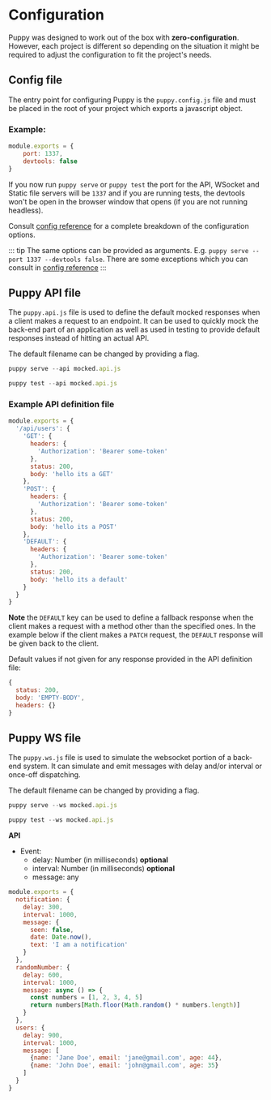 # Configuration

Puppy was designed to work out of the box with **zero-configuration**. However, each project is different so depending on the situation it might be required to adjust the configuration to fit the project's needs.

## Config file

The entry point for configuring Puppy is the `puppy.config.js` file and must be placed in the root of your project which exports a javascript object.

### Example:

```javascript
module.exports = {
    port: 1337,
    devtools: false
}
``` 

If you now run `puppy serve` or `puppy test` the port for the API, WSocket and Static file servers will be `1337` and if you are running tests, the devtools won't be open in the browser window that opens (if you are not running headless).

Consult [config reference](../config/) for a complete breakdown of the configuration options.

::: tip
The same options can be provided as arguments. E.g. `puppy serve --port 1337 --devtools false`. There are some exceptions which you can consult in  [config reference](../config/)
:::

## Puppy API file

The `puppy.api.js` file is used to define the default mocked responses when a client makes a request to an endpoint.
 It can be used to quickly mock the back-end part of an application as well as used in testing to provide 
 default responses instead of hitting an actual API.

The default filename can be changed by providing a flag.

```javascript
puppy serve --api mocked.api.js

puppy test --api mocked.api.js
```

### Example API definition file

```javascript
module.exports = {
  '/api/users': {
    'GET': {
      headers: {
        'Authorization': 'Bearer some-token'
      },
      status: 200,
      body: 'hello its a GET'
    },
    'POST': {
      headers: {
        'Authorization': 'Bearer some-token'
      },
      status: 200,
      body: 'hello its a POST'
    },
    'DEFAULT': {
      headers: {
        'Authorization': 'Bearer some-token'
      },
      status: 200,
      body: 'hello its a default'
    }
  }
}
```

**Note** the `DEFAULT` key can be used to define a fallback response when the client makes a request with a method other than the specified ones. 
In the example below if the client makes a `PATCH` request, the `DEFAULT` response will be given back to the client.

Default values if not given for any response provided in the API definition file:

```javascript
{
  status: 200,
  body: 'EMPTY-BODY',
  headers: {}
}
```

## Puppy WS file

The `puppy.ws.js` file is used to simulate the websocket portion of a back-end system. It can simulate and emit messages with delay and/or interval or once-off dispatching.

The default filename can be changed by providing a flag.

```javascript
puppy serve --ws mocked.api.js

puppy test --ws mocked.api.js
````

**API**
   
   * Event: 
      * delay: Number (in milliseconds) **optional**
      * interval: Number (in milliseconds) **optional**
      * message: any

```javascript
module.exports = {
  notification: {
    delay: 300,
    interval: 1000,
    message: {
      seen: false,
      date: Date.now(),
      text: 'I am a notification'
    }
  },
  randomNumber: {
    delay: 600,
    interval: 1000,
    message: async () => {
      const numbers = [1, 2, 3, 4, 5]
      return numbers[Math.floor(Math.random() * numbers.length)]
    }
  },
  users: {
    delay: 900,
    interval: 1000,
    message: [
      {name: 'Jane Doe', email: 'jane@gmail.com', age: 44},
      {name: 'John Doe', email: 'john@gmail.com', age: 35}
    ]
  }
}
```
